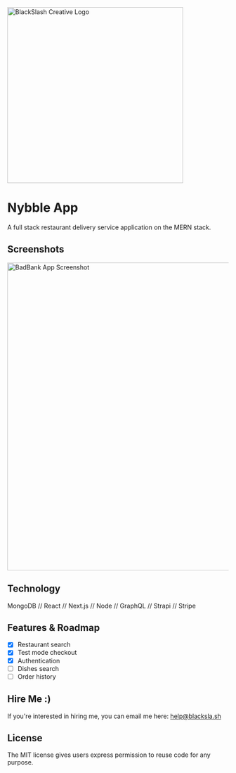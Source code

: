 <img src="https://blacksla.sh/github/img/nybble.png" alt="BlackSlash Creative Logo" width="400" />

# Nybble App
A full stack restaurant delivery service application on the MERN stack.

## Screenshots
<img src="https://blacksla.sh/github/img/badbank-screenshot.png" alt="BadBank App Screenshot" width="700" />

## Technology
MongoDB // React // Next.js // Node // GraphQL // Strapi // Stripe

## Features & Roadmap
- [x] Restaurant search
- [x] Test mode checkout
- [x] Authentication
- [ ] Dishes search
- [ ] Order history

## Hire Me :)
If you're interested in hiring me, you can email me here: [help@blacksla.sh](mailto:help@blacksla.sh)

## License
The MIT license gives users express permission to reuse code for any purpose. 
